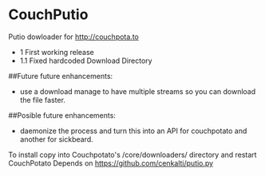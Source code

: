 CouchPutio
==========

Putio dowloader for http://couchpota.to

 * 1 First working release
 * 1.1 Fixed hardcoded Download Directory

##Future future enhancements:
 * use a download manage to have multiple streams so you can download the file faster.

##Posible future enhancements:
 * daemonize the process and turn this into an API for couchpotato and another for sickbeard.

To install copy into Couchpotato's /core/downloaders/ directory and restart CouchPotato
Depends on https://github.com/cenkalti/putio.py 
